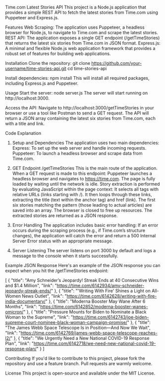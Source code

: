 Time.com Latest Stories API
This project is a Node.js application that provides a simple REST API to fetch the latest stories from Time.com using Puppeteer and Express.js.

Features
Web Scraping: The application uses Puppeteer, a headless browser for Node.js, to navigate to Time.com and scrape the latest stories.
REST API: The application exposes a single GET endpoint (/getTimeStories) that returns the latest six stories from Time.com in JSON format.
Express.js: A minimal and flexible Node.js web application framework that provides a robust set of features for building web applications.

Installation
Clone the repository:
git clone https://github.com/your-username/time-stories-api.git
cd time-stories-api

Install dependencies:
npm install
This will install all required packages, including Express.js and Puppeteer.

Usage
Start the server:
node server.js
The server will start running on http://localhost:3000.

Access the API:
Navigate to http://localhost:3000/getTimeStories in your browser or use a tool like Postman to send a GET request.
The API will return a JSON array containing the latest six stories from Time.com, each with a title and link.

Code Explanation
1. Setup and Dependencies
The application uses two main dependencies:
Express: To set up the web server and handle incoming requests.
Puppeteer: To launch a headless browser and scrape data from Time.com.

2. GET Endpoint /getTimeStories
This is the main route of the application. When a GET request is made to this endpoint:
Puppeteer launches a headless browser and navigates to https://time.com.
The page is fully loaded by waiting until the network is idle.
Story extraction is performed by evaluating JavaScript within the page context:
It selects all <a> tags with relative URLs (links starting with /).
It then loops through these links, extracting the title (text within the anchor tag) and href (link).
The first six stories matching the pattern (those leading to actual articles) are saved into an array.
The browser is closed to free up resources.
The extracted stories are returned as a JSON response.

3. Error Handling
The application includes basic error handling:
If an error occurs during the scraping process (e.g., if Time.com’s structure changes), the application will catch the error and return a 500 Internal Server Error status with an appropriate message.

4. Server Listening
The server listens on port 3000 by default and logs a message to the console when it starts successfully.

Example JSON Response
Here's an example of the JSON response you can expect when you hit the /getTimeStories endpoint:

[
    {
        "title": "Amy Schneider’s Jeopardy! Streak Ends at 40 Consecutive Wins and $1.4 Million",
        "link": "https://time.com/6142934/amy-schneider-jeopardy-streak-ends/"
    },
    {
        "title": "'Writing With Fire' Shines a Light on All-Women News Outlet",
        "link": "https://time.com/6142628/writing-with-fire-india-documentary/"
    },
    {
        "title": "Moderna Booster May Wane After 6 Months",
        "link": "https://time.com/6142852/moderna-booster-wanes-omicron/"
    },
    {
        "title": "Pressure Mounts for Biden to Nominate a Black Woman to the Supreme",
        "link": "https://time.com/6142743/joe-biden-supreme-court-nominee-black-woman-campaign-promise/"
    },
    {
        "title": "The James Webb Space Telescope Is in Position—And Now We Wait",
        "link": "https://time.com/6142769/james-webb-space-telescope-reaches-l2/"
    },
    {
        "title": "We Urgently Need a New National COVID-19 Response Plan",
        "link": "https://time.com/6142718/we-need-new-national-covid-19-response-plan/"
    }
]

Contributing
If you'd like to contribute to this project, please fork the repository and use a feature branch. Pull requests are warmly welcome.

License
This project is open-source and available under the MIT License.
